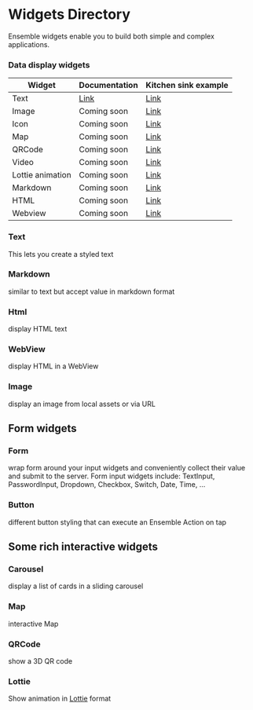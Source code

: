 # Widgets Directory

Ensemble widgets enable you to build both simple and complex applications. 

### Data display widgets

| Widget   | Documentation | Kitchen sink example |
|----------|----|----|
| Text             | [Link](build/widget-reference/text) | [Link](https://studio.ensembleui.com/app/e24402cb-75e2-404c-866c-29e6c3dd7992/screen/c87f8b09-58e2-4c2f-99a1-cbbe9e25e9a5) |
| Image            | Coming soon | [Link](https://studio.ensembleui.com/app/e24402cb-75e2-404c-866c-29e6c3dd7992/screen/7c7a3ffe-68ef-4e99-b9d1-4b5cee166233) |
| Icon             | Coming soon | [Link](text) |
| Map              | Coming soon | [Link]() |
| QRCode           | Coming soon | [Link]() |
| Video            | Coming soon | [Link]() |
| Lottie animation | Coming soon | [Link]() |
| Markdown         | Coming soon | [Link]() |
| HTML             | Coming soon | [Link]() |
| Webview          | Coming soon | [Link]() |

### Text
This lets you create a styled text

### Markdown
similar to text but accept value in markdown format

### Html
display HTML text

### WebView
display HTML in a WebView

### Image
display an image from local assets or via URL


## Form widgets

### Form
wrap form around your input widgets and conveniently collect their value and submit to the server.
Form input widgets include: TextInput, PasswordInput, Dropdown, Checkbox, Switch, Date, Time, ...

### Button
different button styling that can execute an Ensemble Action on tap


## Some rich interactive widgets

### Carousel
display a list of cards in a sliding carousel

### Map
interactive Map

### QRCode
show a 3D QR code 

### Lottie
Show animation in [Lottie](https://airbnb.design/lottie/) format